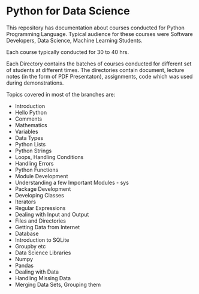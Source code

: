 # Python for Data Science

This repository has documentation about courses conducted for Python Programming Language. Typical audience for these 
courses were Software Developers, Data Science, Machine Learning Students. 

Each course typically conducted for 30 to 40 hrs. 

Each Directory contains the batches of courses conducted for different set of students at different times. 
The directories contain document, lecture notes (in the form of PDF Presentaton), assignments, code which was used 
during demonstrations.

Topics covered in most of the branches are: 


* Introduction
 * Hello Python
 * Comments 
 * Mathematics
 * Variables
 * Data Types
* Python Lists
* Python Strings
* Loops, Handling Conditions
* Handling Errors
* Python Functions
* Module Development 
 * Understanding a few Important Modules - sys
* Package Development 
* Developing Classes
* Iterators 
* Regular Expressions
* Dealing with Input and Output
 * Files and Directories
 * Getting Data from Internet 
 * Database 
  * Introduction to SQLite 
  * Groupby etc 
* Data Science Libraries
 * Numpy 
 * Pandas
 * Dealing with Data 
 * Handling Missing Data
 * Merging Data Sets, Grouping them 

